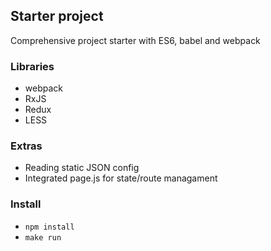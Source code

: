 ## Starter project

Comprehensive project starter with ES6, babel and webpack

### Libraries
 - webpack
 - RxJS
 - Redux
 - LESS

### Extras

 - Reading static JSON config
 - Integrated page.js for state/route managament

 ### Install

 - ```npm install```
 - ```make run```
 